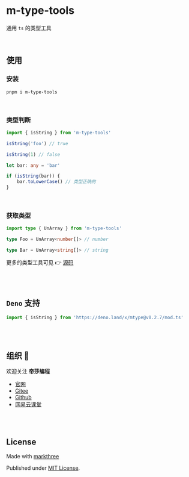 # m-type-tools

通用 `ts` 的类型工具

<br />

## 使用

### 安装

```shell
pnpm i m-type-tools
```

<br />

### 类型判断

```ts
import { isString } from 'm-type-tools'

isString('foo') // true

isString(1) // false

let bar: any = 'bar'

if (isString(bar)) {
	bar.toLowerCase() // 类型正确的
}
```

<br />

### 获取类型

```ts
import type { UnArray } from 'm-type-tools'

type Foo = UnArray<number[]> // number

type Bar = UnArray<string[]> // string
```

更多的类型工具可见 👉 [源码](./src)

<br />
<br />

## `Deno` 支持

```ts
import { isString } from 'https://deno.land/x/mtype@v0.2.7/mod.ts'
```

<br />
<br />

## 组织 🦔

欢迎关注 **帝莎编程**

- [官网](http://dishaxy.dishait.cn/)
- [Gitee](https://gitee.com/dishait)
- [Github](https://github.com/dishait)
- [网易云课堂](https://study.163.com/provider/480000001892585/index.htm?share=2&shareId=480000001892585)

<br />
<br />

## License

Made with [markthree](https://github.com/markthree)

Published under [MIT License](./LICENSE).
